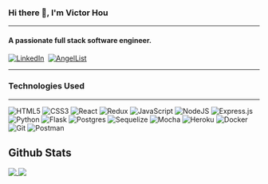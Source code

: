 ### Hi there 👋, I'm Victor Hou

------------------------------
#### A passionate full stack software engineer.
[![LinkedIn](https://img.shields.io/badge/linkedin-%230077B5.svg?style=for-the-badge&logo=linkedin&logoColor=white)](https://www.linkedin.com/in/victor-hou/)&nbsp; [![AngelList](https://img.shields.io/badge/AngelList-%23D4D4D4.svg?style=for-the-badge&logo=AngelList&logoColor=black)](https://angel.co/u/victor-hou-2)&nbsp;

-------------------------------


### Technologies Used
---------------------------------------
![HTML5](https://img.shields.io/badge/html5-%23E34F26.svg?style=for-the-badge&logo=html5&logoColor=white) ![CSS3](https://img.shields.io/badge/css3-%231572B6.svg?style=for-the-badge&logo=css3&logoColor=white) ![React](https://img.shields.io/badge/react-%2320232a.svg?style=for-the-badge&logo=react&logoColor=%2361DAFB) ![Redux](https://img.shields.io/badge/redux-%23593d88.svg?style=for-the-badge&logo=redux&logoColor=white) ![JavaScript](https://img.shields.io/badge/javascript-%23323330.svg?style=for-the-badge&logo=javascript&logoColor=%23F7DF1E) ![NodeJS](https://img.shields.io/badge/node.js-6DA55F?style=for-the-badge&logo=node.js&logoColor=white) ![Express.js](https://img.shields.io/badge/express.js-%23404d59.svg?style=for-the-badge&logo=express&logoColor=%2361DAFB) ![Python](https://img.shields.io/badge/python-3670A0?style=for-the-badge&logo=python&logoColor=ffdd54) ![Flask](https://img.shields.io/badge/flask-%23000.svg?style=for-the-badge&logo=flask&logoColor=white) ![Postgres](https://img.shields.io/badge/postgres-%23316192.svg?style=for-the-badge&logo=postgresql&logoColor=white) ![Sequelize](https://img.shields.io/badge/Sequelize-52B0E7?style=for-the-badge&logo=Sequelize&logoColor=white) ![Mocha](https://img.shields.io/badge/-mocha-%238D6748?style=for-the-badge&logo=mocha&logoColor=white) ![Heroku](https://img.shields.io/badge/heroku-%23430098.svg?style=for-the-badge&logo=heroku&logoColor=white) ![Docker](https://img.shields.io/badge/docker-%230db7ed.svg?style=for-the-badge&logo=docker&logoColor=white) ![Git](https://img.shields.io/badge/git-%23F05033.svg?style=for-the-badge&logo=git&logoColor=white) ![Postman](https://img.shields.io/badge/Postman-FF6C37?style=for-the-badge&logo=postman&logoColor=white)

Github Stats
---------------------------
<a href="https://github.com/Thereal-victorhou/github-readme-stats">
  <img align="top" src="https://github-readme-stats.vercel.app/api?username=Thereal-victorhou&count_private=true&show_icons=true&theme=tokyonight" />
</a>
<a href="https://github.com/Thereal-victorhou/github-readme-stats">
  <img align="top" src="https://github-readme-stats.vercel.app/api/top-langs/?username=Thereal-victorhou&layout=compact&theme=tokyonight" />
</a>


<!-- ![Victor Hou's GitHub stats](https://github-readme-stats.vercel.app/api?username=Thereal-victorhou&count_private=true&show_icons=true&theme=tokyonight) 
[![Top Langs](https://github-readme-stats.vercel.app/api/top-langs/?username=Thereal-victorhou&layout=compact&theme=tokyonight)](https://github.com/Thereal-victorhou/github-readme-stats) -->
<!--
**Thereal-victorhou/Thereal-victorhou** is a ✨ _special_ ✨ repository because its `README.md` (this file) appears on your GitHub profile.

Here are some ideas to get you started:

- 🔭 I’m currently working on ...
- 🌱 I’m currently learning ...
- 👯 I’m looking to collaborate on ...
- 🤔 I’m looking for help with ...
- 💬 Ask me about ...
- 📫 How to reach me: ...
- 😄 Pronouns: ...
- ⚡ Fun fact: ...
-->
